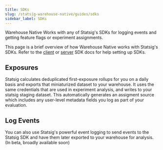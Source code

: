 ```yaml
---
title: SDKs
slug: /statsig-warehouse-native/guides/sdks
sidebar_label: SDKs
---
```


Warehouse Native Works with any of Statsig's SDKs for logging events and getting feature flags or experiment assignments.

This page is a brief overview of how Warehouse Native works with Statsig's SDKs.
Refer to the [client](../../client/introduction) or [server](../../server/introduction) SDK docs for help setting up SDKs.

## Exposures

Statsig calculates deduplicated first-exposure rollups for you on a daily basis and exports that miniaturized dataset to your warehouse. It uses the same credentials that are used in experiment analysis,
and writes to your statsig staging dataset. This automatically generates an assigment source which includes any user-level metadata fields you log as part of your evaluation.

## Log Events

You can also use Statsig's powerful event logging to send events to the Statsig SDK and have them later exported to your warehouse for analysis. (In beta, broadly available soon)
